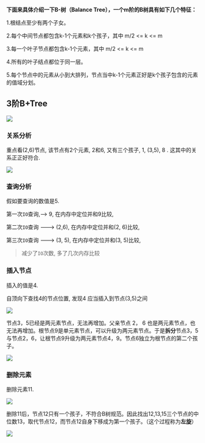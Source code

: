 **下面来具体介绍一下B-树（Balance Tree），一个m阶的B树具有如下几个特征：**

1.根结点至少有两个子女。

2.每个中间节点都包含k-1个元素和k个孩子，其中 m/2 <= k <= m

3.每一个叶子节点都包含k-1个元素，其中 m/2 <= k <= m

4.所有的叶子结点都位于同一层。

5.每个节点中的元素从小到大排列，节点当中k-1个元素正好是k个孩子包含的元素的值域分划。

## 3阶B+Tree

![](https://ws3.sinaimg.cn/large/006tKfTcly1g0bwczf4kvj31620hkwgs.jpg)



### 关系分析

重点看(2,6)节点, 该节点有2个元素, 2和6,  又有三个孩子, 1, (3,5), 8 . 这其中的关系正正好符合.

![](https://ws1.sinaimg.cn/large/006tKfTcly1g0bwems6xnj316e0memzd.jpg)

### 查询分析

假如要查询的数值是5. 

第一次`IO`查询,——> 9,  在内存中定位并和9比较,

第二次`IO`查询 ---> (2,6), 在内存中定位并和(2, 6)比较,

第三次`IO`查询  ---> (3, 5), 在内存中定位并和(3, 5)比较,



>  减少了`IO`次数, 多了几次内存比较

### 插入节点

插入的值是4.

自顶向下查找4的节点位置, 发现4 应当插入到节点(3,5)之间

![](https://ws3.sinaimg.cn/large/006tKfTcly1g0bwobzj0cj316k0nejtr.jpg)

节点3，5已经是两元素节点，无法再增加。父亲节点 2， 6 也是两元素节点，也无法再增加。根节点9是单元素节点，可以升级为两元素节点。于是**拆分**节点3，5与节点2，6，让根节点9升级为两元素节点4，9。节点6独立为根节点的第二个孩子。

![](https://ws4.sinaimg.cn/large/006tKfTcly1g0bwox3g8dj316c0ikgo4.jpg)



### 删除元素

删除元素11.

![](https://ws2.sinaimg.cn/large/006tKfTcly1g0bwpr51woj315m0hsgo8.jpg)

删除11后，节点12只有一个孩子，不符合B树规范。因此找出12,13,15三个节点的中位数13，取代节点12，而节点12自身下移成为第一个孩子。（这个过程称为**左旋**）



![](https://ws4.sinaimg.cn/large/006tKfTcly1g0bwr3dwz2j316u0isjty.jpg)



























 

























